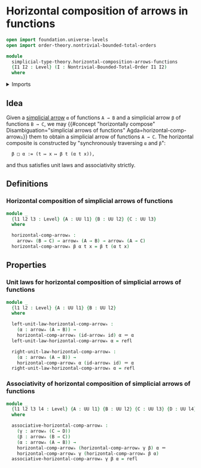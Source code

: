 # Horizontal composition of arrows in functions

```agda
open import foundation.universe-levels
open import order-theory.nontrivial-bounded-total-orders

module
  simplicial-type-theory.horizontal-composition-arrows-functions
  {I1 I2 : Level} (I : Nontrivial-Bounded-Total-Order I1 I2)
  where
```

<details><summary>Imports</summary>

```agda
open import foundation.action-on-identifications-functions
open import foundation.cartesian-product-types
open import foundation.dependent-pair-types
open import foundation.equality-cartesian-product-types
open import foundation.equality-dependent-pair-types
open import foundation.equivalences
open import foundation.function-extensionality
open import foundation.function-types
open import foundation.functoriality-cartesian-product-types
open import foundation.functoriality-dependent-pair-types
open import foundation.homotopies
open import foundation.identity-types
open import foundation.retractions
open import foundation.sections
open import foundation.type-arithmetic-dependent-function-types
open import foundation.type-theoretic-principle-of-choice
open import foundation.universe-levels

open import simplicial-type-theory.arrows I
open import simplicial-type-theory.directed-edges I
open import simplicial-type-theory.directed-interval-type I
```

</details>

## Idea

Given a [simplicial arrow](simplicial-type-theory.arrows.md) `α` of functions
`A → B` and a simplicial arrow `β` of functions `B → C`, we may
{{#concept "horizontally compose" Disambiguation="simplicial arrows of functions" Agda=horizontal-comp-arrow▵}}
them to obtain a simplicial arrow of functions `A → C`. The horizontal composite
is constructed by "synchronously traversing `α` and `β`":

```text
  β □ α := (t ↦ x ↦ β t (α t x)),
```

and thus satisfies unit laws and associativity strictly.

## Definitions

### Horizontal composition of simplicial arrows of functions

```agda
module _
  {l1 l2 l3 : Level} {A : UU l1} {B : UU l2} {C : UU l3}
  where

  horizontal-comp-arrow▵ :
    arrow▵ (B → C) → arrow▵ (A → B) → arrow▵ (A → C)
  horizontal-comp-arrow▵ β α t x = β t (α t x)
```

## Properties

### Unit laws for horizontal composition of simplicial arrows of functions

```agda
module _
  {l1 l2 : Level} {A : UU l1} {B : UU l2}
  where

  left-unit-law-horizontal-comp-arrow▵ :
    (α : arrow▵ (A → B)) →
    horizontal-comp-arrow▵ (id-arrow▵ id) α ＝ α
  left-unit-law-horizontal-comp-arrow▵ α = refl

  right-unit-law-horizontal-comp-arrow▵ :
    (α : arrow▵ (A → B)) →
    horizontal-comp-arrow▵ α (id-arrow▵ id) ＝ α
  right-unit-law-horizontal-comp-arrow▵ α = refl
```

### Associativity of horizontal composition of simplicial arrows of functions

```agda
module _
  {l1 l2 l3 l4 : Level} {A : UU l1} {B : UU l2} {C : UU l3} {D : UU l4}
  where

  associative-horizontal-comp-arrow▵ :
    (γ : arrow▵ (C → D))
    (β : arrow▵ (B → C))
    (α : arrow▵ (A → B)) →
    horizontal-comp-arrow▵ (horizontal-comp-arrow▵ γ β) α ＝
    horizontal-comp-arrow▵ γ (horizontal-comp-arrow▵ β α)
  associative-horizontal-comp-arrow▵ γ β α = refl
```
